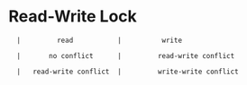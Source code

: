 # Read-Write Lock

      |         read           |          write 
      
      |       no conflict      |         read-write conflict 

      |   read-write conflict  |         write-write conflict
